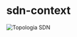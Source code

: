# sdn-context
![Topologia SDN](https://github.com/pop-apbo/sdn-context/blob/master/rede-virtual/images/sdn-emulation-infra-v3.png)
